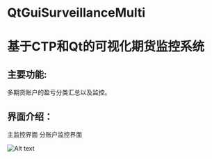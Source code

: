 # QtGuiSurveillanceMulti
# 基于CTP和Qt的可视化期货监控系统
## 主要功能:
多期货账户的盈亏分类汇总以及监控。
## 界面介绍：
主监控界面
分账户监控界面

![Alt text](https://github.com/culi123/QtGuiSurveillanceMulti/raw/master/Screenshots/主监控页.png)
